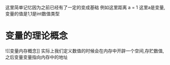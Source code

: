 这里简单记忆因为之前已经有了一定的变成基础
例如这里距离
a = 1
这里a是变量,变量的值是1,1是int数值类型
# 变量的理论概念
![[变量内存概念]]
实际上我们定义数值的时候会在内存中开辟一个空间,存贮数值,之后变量变量指向内存中的地址

